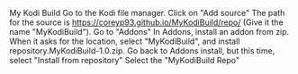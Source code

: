 My Kodi Build
Go to the Kodi file manager.
Click on "Add source"
The path for the source is https://coreyp93.github.io/MyKodiBuild/repo/ (Give it the name "MyKodiBuild").
Go to "Addons"
In Addons, install an addon from zip. When it asks for the location, select "MyKodiBuild", and install repository.MyKodiBuild-1.0.zip.
Go back to Addons install, but this time, select "Install from repository"
Select the "MyKodiBuild Repo"
